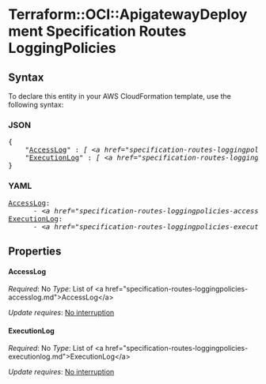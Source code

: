 # Terraform::OCI::ApigatewayDeployment Specification Routes LoggingPolicies

## Syntax

To declare this entity in your AWS CloudFormation template, use the following syntax:

### JSON

<pre>
{
    "<a href="#accesslog" title="AccessLog">AccessLog</a>" : <i>[ &lt;a href=&#34;specification-routes-loggingpolicies-accesslog.md&#34;&gt;AccessLog&lt;/a&gt;, ... ]</i>,
    "<a href="#executionlog" title="ExecutionLog">ExecutionLog</a>" : <i>[ &lt;a href=&#34;specification-routes-loggingpolicies-executionlog.md&#34;&gt;ExecutionLog&lt;/a&gt;, ... ]</i>
}
</pre>

### YAML

<pre>
<a href="#accesslog" title="AccessLog">AccessLog</a>: <i>
      - &lt;a href=&#34;specification-routes-loggingpolicies-accesslog.md&#34;&gt;AccessLog&lt;/a&gt;</i>
<a href="#executionlog" title="ExecutionLog">ExecutionLog</a>: <i>
      - &lt;a href=&#34;specification-routes-loggingpolicies-executionlog.md&#34;&gt;ExecutionLog&lt;/a&gt;</i>
</pre>

## Properties

#### AccessLog

_Required_: No
_Type_: List of &lt;a href=&#34;specification-routes-loggingpolicies-accesslog.md&#34;&gt;AccessLog&lt;/a&gt;

_Update requires_: [No interruption](https://docs.aws.amazon.com/AWSCloudFormation/latest/UserGuide/using-cfn-updating-stacks-update-behaviors.html#update-no-interrupt)

#### ExecutionLog

_Required_: No
_Type_: List of &lt;a href=&#34;specification-routes-loggingpolicies-executionlog.md&#34;&gt;ExecutionLog&lt;/a&gt;

_Update requires_: [No interruption](https://docs.aws.amazon.com/AWSCloudFormation/latest/UserGuide/using-cfn-updating-stacks-update-behaviors.html#update-no-interrupt)

